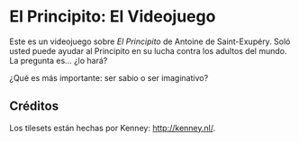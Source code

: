 # El Principito: El Videojuego
Este es un videojuego sobre _El Principito_ de Antoine de Saint-Exupéry. Soló usted puede ayudar al Principito en su lucha contra los adultos del mundo. La pregunta es... ¿lo hará?

¿Qué es más importante: ser sabio o ser imaginativo?

## Créditos
Los tilesets están hechas por Kenney: http://kenney.nl/.
